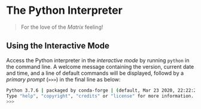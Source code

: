 # The Python Interpreter

> For the love of the *Matrix* feeling!

## Using the Interactive Mode

Access the Python interpreter in the *interactive mode* by running `python` in the command line. 
A welcome message containing the version, current date and time, and a line of default commands will be displayed, followd by a *primary prompt* (`>>>`) in the final line as below:

```bash
Python 3.7.6 | packaged by conda-forge | (default, Mar 23 2020, 22:22:21) [MSC v.1916 64 bit (AMD64)] on win32
Type "help", "copyright", "credits" or "license" for more information.
>>>
```